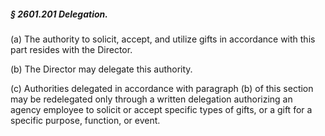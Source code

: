 ##### § 2601.201 Delegation. #####

(a) The authority to solicit, accept, and utilize gifts in accordance with this part resides with the Director.

(b) The Director may delegate this authority.

(c) Authorities delegated in accordance with paragraph (b) of this section may be redelegated only through a written delegation authorizing an agency employee to solicit or accept specific types of gifts, or a gift for a specific purpose, function, or event.